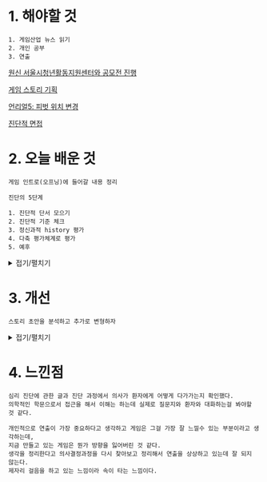 # 1. 해야할 것
```
1. 게임산업 뉴스 읽기
2. 개인 공부
3. 연출
```
[원신 서울시청년활동지원센터와 공모전 진행](https://www.gamemeca.com/view.php?gid=1744609)

[게임 스토리 기획](https://blog.naver.com/jun990211/220209936590)

[언리얼5: 피벗 위치 변경](https://bloodstrawberry.tistory.com/1160)

[진단적 면접](https://m.blog.naver.com/healing2010/220429701275)

# 2. 오늘 배운 것
```
게임 인트로(오프닝)에 들어갈 내용 정리

진단의 5단계

1. 진단적 단서 모으기
2. 진단적 기준 체크
3. 정신과적 history 평가
4. 다축 평가체계로 평가
5. 예후
```
<details>
<summary>접기/펼치기</summary>

1. 진단적 단서(Diagnostic Clues)
```
환자 행동 관찰하고 모든 가능한 진단 리스트를 모아라.
가설 1. 관찰한 내용을 기반으로 진단 단서에 부합하는지 가설을 세우고 리스트를 만들어라
가설 2. 진단에서 배제해야 할 정신과적 장애를 알려주는 정보를 관찰하여 모으고 배제 리스트를 만들어라.
가설 3. 아직 다루지 않은 장애들을 남겨둔 미탐색 영역 리스트를 만든다.
```

2. 진단적 기준 체크(Diagnostic Criteria)
```
환자가 자신의 문제를 노출하면 가설 1을 검토한다.
주요 증상과 징후 기간을 결정하고 환자의 삶에 미친 영향의 관점에서 심각성을 평가하라
한 가지 징후 이상이 발견된다면, 다른 장애와의 관계를 평가하라.
보고된 증상과 관찰된 단서가 하나 또는 이상의 장애들의 기준을 만족시키는지 체크하라.

즉, 진단적 가설을 검증하라.
```

3. 정신과적 history 평가(Psychiatric Histroy)
```
증상과 사인, 문제들이 진단기준을 만족시킨다면, 병전 history와 장애의 경과,
가족력을 통해 진단을 지지할 수 있는 증거들을 찾는다.
증상들의 원인이 되는 의학적 장애들을 배제한다.

진단 기준에 맞지 않는 장애들은 가설1에서 제거하고 가설2에 추가한다.
장애가 환자의 삶에 미친 영향과 심각성의 정도를 평가한다.
```

4. 다축 평가체계로 평가(Diagnosis)
```
DSM-4 5축
진단적 인상을 의사결정 tree에 따라 축1, 축2에 현재 진단, 주요 진단, 과거 진단을 평가한다.
축3,4,5에서는 각각 의학적 장애와 환경적 문제를 평가하며 전체 기능수준에 대한 평가를 한다.
환자의 진단에 기여한 생리적, 심리적, 사회적 요소들을 요약한다.
```

5. 예후(Prognosis)
```
다축 체계를 명백한 예후와 함께 완성.
임상적 장애와 성격장애의 성격을 포함하라.
환자가 치료계획을 어떻게 다루는지, 환자가 치료계획에 어떻게 반응하는지에 주의를 기울여라.
이것은 장애에 대한 환자의 태도와 치료에 순응하는 정도를 보여준다.
예후를 결정하는 데 다른 요소보다 순응성의 정도가 더 중요하다.
```
</details>



# 3. 개선
```
스토리 초안을 분석하고 추가로 변형하자
```
<details>
<summary>접기/펼치기</summary>

```
게임은 PTSD를 겪는 군인이 병원을 찾으면서 시작되는 이야기다

게임 시작할 때, 진단을 받는 이야기가 나와야 한다.

스테이지 1을 플레이하면서 진단과 지금 현상에 대한 정보를 줄 수 있어야 하고

보스를 클리어 했을 때, 플레이 피드백이 있어야 한다.
```
</details>



# 4. 느낀점
```
심리 진단에 관한 글과 진단 과정에서 의사가 환자에게 어떻게 다가가는지 확인했다.
의학적인 학문으로서 접근을 해서 이해는 하는데 실제로 질문지와 환자와 대화하는걸 봐야할 것 같다.

개인적으로 연출이 가장 중요하다고 생각하고 게임은 그걸 가장 잘 느낄수 있는 부분이라고 생각하는데,
지금 만들고 있는 게임은 뭔가 방향을 잃어버린 것 같다.
생각을 정리한다고 의사결정과정을 다시 찾아보고 정리해서 연출을 상상하고 있는데 잘 되지 않는다.
제자리 걸음을 하고 있는 느낌이라 속이 타는 느낌이다.
```


